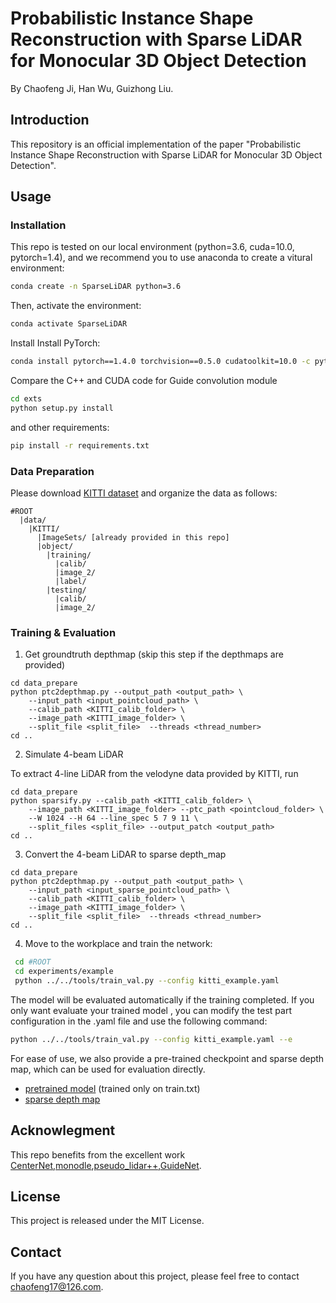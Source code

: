# Probabilistic Instance Shape Reconstruction with Sparse LiDAR for Monocular 3D Object Detection

By Chaofeng Ji, Han Wu, Guizhong Liu.


## Introduction

This repository is an official implementation of the paper "Probabilistic Instance Shape Reconstruction with Sparse LiDAR for Monocular 3D Object Detection". 

## Usage

### Installation
This repo is tested on our local environment (python=3.6, cuda=10.0, pytorch=1.4), and we recommend you to use anaconda to create a vitural environment:

```bash
conda create -n SparseLiDAR python=3.6
```
Then, activate the environment:
```bash
conda activate SparseLiDAR
```

Install  Install PyTorch:

```bash
conda install pytorch==1.4.0 torchvision==0.5.0 cudatoolkit=10.0 -c pytorch
```
Compare the C++ and CUDA code for Guide convolution module
```bash
cd exts
python setup.py install
```

and other  requirements:
```bash
pip install -r requirements.txt
```

### Data Preparation
Please download [KITTI dataset](http://www.cvlibs.net/datasets/kitti/eval_object.php?obj_benchmark=3d) and organize the data as follows:

```
#ROOT
  |data/
    |KITTI/
      |ImageSets/ [already provided in this repo]
      |object/			
        |training/
          |calib/
          |image_2/
          |label/
        |testing/
          |calib/
          |image_2/
```

### Training & Evaluation
1. Get groundtruth depthmap (skip this step if the depthmaps are provided)

```
cd data_prepare
python ptc2depthmap.py --output_path <output_path> \
    --input_path <input_pointcloud_path> \
    --calib_path <KITTI_calib_folder> \
    --image_path <KITTI_image_folder> \
    --split_file <split_file>  --threads <thread_number>
cd ..
```

2. Simulate 4-beam LiDAR

To extract 4-line LiDAR from the velodyne data provided by KITTI, run
```
cd data_prepare
python sparsify.py --calib_path <KITTI_calib_folder> \
    --image_path <KITTI_image_folder> --ptc_path <pointcloud_folder> \
    --W 1024 --H 64 --line_spec 5 7 9 11 \
    --split_files <split_file> --output_patch <output_path>
cd ..
```
3. Convert the 4-beam LiDAR to sparse depth_map

```
cd data_prepare
python ptc2depthmap.py --output_path <output_path> \
    --input_path <input_sparse_pointcloud_path> \
    --calib_path <KITTI_calib_folder> \
    --image_path <KITTI_image_folder> \
    --split_file <split_file>  --threads <thread_number>
cd ..
```

4. Move to the workplace and train the network:

```sh
 cd #ROOT
 cd experiments/example
 python ../../tools/train_val.py --config kitti_example.yaml
```
The model will be evaluated automatically if the training completed. If you only want evaluate your trained model , you can modify the test part configuration in the .yaml file and use the following command:

```sh
python ../../tools/train_val.py --config kitti_example.yaml --e
```
For ease of use, we also provide a pre-trained checkpoint and sparse depth map, which can be used for evaluation directly.
- [pretrained model](https://drive.google.com/file/d/18Di8KGhSsZHOrX5rfU7YpQuMIhMOlcLg/view?usp=share_link) (trained only on train.txt)
- [sparse depth map](https://drive.google.com/file/d/1mdL_QJnJuk_buGleWU-TyUTe3DXi4I8P/view?usp=share_link) 

## Acknowlegment

This repo benefits from the excellent work [CenterNet](https://github.com/xingyizhou/CenterNet),[monodle](https://github.com/xinzhuma/monodle),[pseudo_lidar++](https://github.com/mileyan/Pseudo_Lidar_V2),[GuideNet](https://github.com/kakaxi314/GuideNet).

## License

This project is released under the MIT License.

## Contact

If you have any question about this project, please feel free to contact chaofeng17@126.com.
